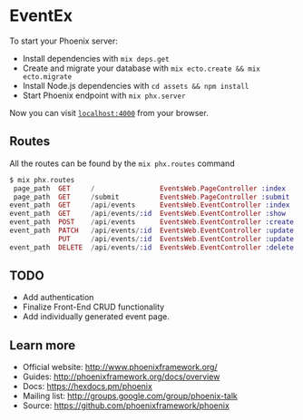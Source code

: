 # EventEx

To start your Phoenix server:

  * Install dependencies with `mix deps.get`
  * Create and migrate your database with `mix ecto.create && mix ecto.migrate`
  * Install Node.js dependencies with `cd assets && npm install`
  * Start Phoenix endpoint with `mix phx.server`

Now you can visit [`localhost:4000`](http://localhost:4000) from your browser.

## Routes

All the routes can be found by the `mix phx.routes` command

```elixir
$ mix phx.routes
 page_path  GET     /                EventsWeb.PageController :index
 page_path  GET     /submit          EventsWeb.PageController :submit
event_path  GET     /api/events      EventsWeb.EventController :index
event_path  GET     /api/events/:id  EventsWeb.EventController :show
event_path  POST    /api/events      EventsWeb.EventController :create
event_path  PATCH   /api/events/:id  EventsWeb.EventController :update
            PUT     /api/events/:id  EventsWeb.EventController :update
event_path  DELETE  /api/events/:id  EventsWeb.EventController :delete

```

## TODO

* Add authentication
* Finalize Front-End CRUD functionality
* Add individually generated event page. 


## Learn more

  * Official website: http://www.phoenixframework.org/
  * Guides: http://phoenixframework.org/docs/overview
  * Docs: https://hexdocs.pm/phoenix
  * Mailing list: http://groups.google.com/group/phoenix-talk
  * Source: https://github.com/phoenixframework/phoenix
